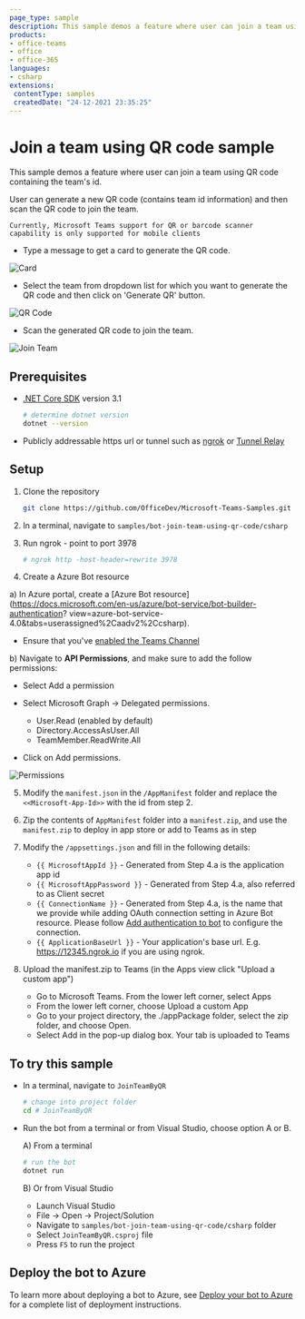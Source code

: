 ```yaml
---
page_type: sample
description: This sample demos a feature where user can join a team using QR code containing the team's id.
products:
- office-teams
- office
- office-365
languages:
- csharp
extensions:
 contentType: samples
 createdDate: "24-12-2021 23:35:25"
---
```


# Join a team using QR code sample

This sample demos a feature where user can join a team using QR code containing the team's id.

User can generate a new QR code (contains team id information) and then scan the QR code to join the team.

`Currently, Microsoft Teams support for QR or barcode scanner capability is only supported for mobile clients`

- Type a message to get a card to generate the QR code.

 ![Card](JoinTeamByQR/Images/CardWithButtons.png)

- Select the team from dropdown list for which you want to generate the QR code and then click on 'Generate QR' button.

 ![QR Code](JoinTeamByQR/Images/QRCode.png)

- Scan the generated QR code to join the team.

 ![Join Team](JoinTeamByQR/Images/TeamQR.png)

## Prerequisites

- [.NET Core SDK](https://dotnet.microsoft.com/download) version 3.1

  ```bash
  # determine dotnet version
  dotnet --version
  ```
- Publicly addressable https url or tunnel such as [ngrok](https://ngrok.com/) or [Tunnel Relay](https://github.com/OfficeDev/microsoft-teams-tunnelrelay) 

## Setup

1. Clone the repository

    ```bash
    git clone https://github.com/OfficeDev/Microsoft-Teams-Samples.git
    ```

2. In a terminal, navigate to `samples/bot-join-team-using-qr-code/csharp`

3. Run ngrok - point to port 3978

   ```bash
   # ngrok http -host-header=rewrite 3978
   ```

4. Create a Azure Bot resource

  a) In Azure portal, create a [Azure Bot resource](https://docs.microsoft.com/en-us/azure/bot-service/bot-builder-authentication?   view=azure-bot-service-4.0&tabs=userassigned%2Caadv2%2Ccsharp).

   - Ensure that you've [enabled the Teams Channel](https://docs.microsoft.com/en-us/azure/bot-service/channel-connect-teams?view=azure-bot-service-4.0)

  b) Navigate to **API Permissions**, and make sure to add the follow permissions:
   - Select Add a permission
   - Select Microsoft Graph -\> Delegated permissions.
       * User.Read (enabled by default)
       * Directory.AccessAsUser.All
       * TeamMember.ReadWrite.All

   - Click on Add permissions.

   ![Permissions](JoinTeamByQR/Images/Permission.png)

5. Modify the `manifest.json` in the `/AppManifest` folder and replace the `<<Microsoft-App-Id>>` with the id from step 2.

6. Zip the contents of `AppManifest` folder into a `manifest.zip`, and use the `manifest.zip` to deploy in app store or add to Teams as in step 

7. Modify the `/appsettings.json` and fill in the following details:
   - `{{ MicrosoftAppId }}` - Generated from Step 4.a is the application app id
   - `{{ MicrosoftAppPassword }}` - Generated from Step 4.a, also referred to as Client secret
   - `{{ ConnectionName }}` - Generated from Step 4.a, is the name that we provide while adding OAuth connection setting in Azure Bot resource.
    Please follow [Add authentication to bot](https://docs.microsoft.com/en-us/microsoftteams/platform/bots/how-to/authentication/add-authentication?tabs=dotnet%2Cdotnet-sample#azure-ad-v2) to configure the connection.
   - `{{ ApplicationBaseUrl }}` - Your application's base url. E.g. https://12345.ngrok.io if you are using ngrok.

8. Upload the manifest.zip to Teams (in the Apps view click "Upload a custom app")
   - Go to Microsoft Teams. From the lower left corner, select Apps
   - From the lower left corner, choose Upload a custom App
   - Go to your project directory, the ./appPackage folder, select the zip folder, and choose Open.
   - Select Add in the pop-up dialog box. Your tab is uploaded to Teams

## To try this sample

- In a terminal, navigate to `JoinTeamByQR`

    ```bash
    # change into project folder
    cd # JoinTeamByQR
    ```

- Run the bot from a terminal or from Visual Studio, choose option A or B.

  A) From a terminal

  ```bash
  # run the bot
  dotnet run
  ```

  B) Or from Visual Studio

  - Launch Visual Studio
  - File -> Open -> Project/Solution
  - Navigate to `samples/bot-join-team-using-qr-code/csharp` folder
  - Select `JoinTeamByQR.csproj` file
  - Press `F5` to run the project

## Deploy the bot to Azure

To learn more about deploying a bot to Azure, see [Deploy your bot to Azure](https://aka.ms/azuredeployment) for a complete list of deployment instructions.

